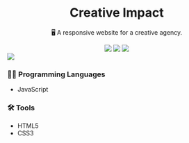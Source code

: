 <h1 align=center>Creative Impact</h1>
<p align=center>🖥️ A responsive website for a creative agency.</p>
<div align=center><img src="https://img.shields.io/badge/html5-%23E34F26.svg?style=for-the-badge&logo=html5&logoColor=white"> <img src="https://img.shields.io/badge/css3-%231572B6.svg?style=for-the-badge&logo=css3&logoColor=white"> <img src="https://img.shields.io/badge/javascript-%23323330.svg?style=for-the-badge&logo=javascript&logoColor=%23F7DF1E"></div>
<img src="https://github.com/itsmenicky/GreenFit/blob/main/GreenFit.png">

### 👨‍💻 Programming Languages

- JavaScript

### 🛠️ Tools

- HTML5
- CSS3
